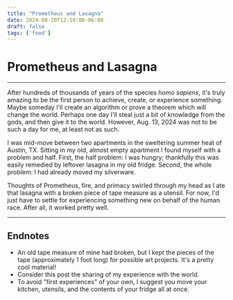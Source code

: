 ```yaml
---
title: "Prometheus and Lasagna"
date: 2024-08-20T12:19:00-06:00
draft: false
tags: ['food']
---
```


# Prometheus and Lasagna

---

After hundreds of thousands of years of the species *homo sapiens*, it's truly amazing to be the first person to achieve, create, or experience something.
Maybe someday I'll create an algorithm or prove a theorem which will change the world.
Perhaps one day I'll steal just a bit of knowledge from the gods, and then give it to the world.
However, Aug. 13, 2024 was not to be such a day for me, at least not as such.

I was mid-move between two apartments in the sweltering summer heat of Austin, TX.
Sitting in my old, almost empty apartment I found myself with a problem and half.
First, the half problem: I was hungry; thankfully this was easily remedied by leftover lasagna in my old fridge.
Second, the whole problem: I had already moved my silverware.

Thoughts of Prometheus, fire, and primacy swirled through my head as I ate that lasagna with a broken piece of tape measure as a utensil.
For now, I'd just have to settle for experiencing something new on behalf of the human race.
After all, it worked pretty well.

---

## Endnotes

- An old tape measure of mine had broken, but I kept the pieces of the tape (approximately 1 foot long) for possible art projects. It's a pretty cool material!
- Consider this post the sharing of my experience with the world.
- To avoid "first experiences" of your own, I suggest you move your kitchen, utensils, and the contents of your fridge all at once.
